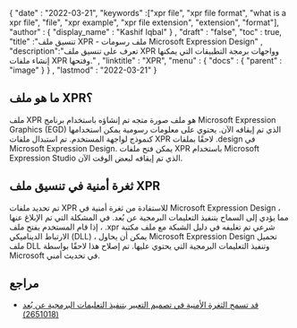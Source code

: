 {
  "date" : "2022-03-21",
  "keywords" :["xpr file", "xpr file format", "what is a xpr file", "file", "xpr example", "xpr file extension", "extension", "format"],
  "author" : {
    "display_name" : "Kashif Iqbal"
} ,
  "draft" : "false",
  "toc" : true,
  "title" :"تنسيق ملف XPR - ملف رسومات Microsoft Expression Design" ,
  "description":"تعرف على تنسيق ملف XPR وواجهات برمجة التطبيقات التي يمكنها إنشاء ملفات XPR وفتحها." ,
  "linktitle" : "XPR",
  "menu" : {
    "docs" : {
      "parent" : "image"
}
} ,
  "lastmod" : "2022-03-21"
}

## ما هو ملف XPR؟

ملف XPR هو ملف صورة متجه تم إنشاؤه باستخدام برنامج Microsoft Expression Graphics (EGD) الذي تم إيقافه الآن. يحتوي على معلومات رسومية يمكن استخدامها كنموذج لواجهة المستخدم. تم استبدال ملفات XPR لاحقًا بملفات .design في Microsoft Expression Design. يمكن فتح ملفات XPR باستخدام Microsoft Expression Studio الذي تم إيقافه لبعض الوقت الآن.

## ثغرة أمنية في تنسيق ملف XPR

تم تحديد ملفات XPR للاستفادة من ثغرة أمنية في Microsoft Expression Design ، مما يؤدي إلى السماح بتنفيذ التعليمات البرمجية عن بُعد. في المشكلة التي تم الإبلاغ عنها ، إذا قام المستخدم بفتح ملف .xpr شرعي تم تغليفه في دليل الشبكة مع ملف مكتبة الارتباط الديناميكي (DLL) ، يمكن أن يحاول Microsoft Expression Design تحميل ملف DLL وتنفيذ التعليمات البرمجية التي يحتوي عليها. تم إصلاح هذا لاحقًا بواسطة Microsoft في تحديث أمني.

## مراجع

* [قد تسمح الثغرة الأمنية في تصميم التعبير بتنفيذ التعليمات البرمجية عن بُعد (2651018)](https://docs.microsoft.com/en-us/security-updates/securitybulletins/2012/ms12-022)

